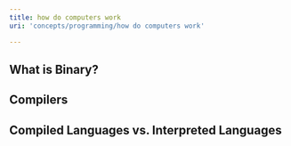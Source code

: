 ```yaml
---
title: how do computers work
uri: 'concepts/programming/how do computers work'

---
```

## What is Binary?

## Compilers

## Compiled Languages vs. Interpreted Languages
